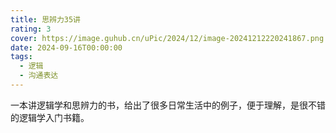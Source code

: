 ```yaml
---
title: 思辨力35讲
rating: 3
cover: https://image.guhub.cn/uPic/2024/12/image-20241212220241867.png
date: 2024-09-16T00:00:00
tags:
  - 逻辑
  - 沟通表达
---
```


一本讲逻辑学和思辨力的书，给出了很多日常生活中的例子，便于理解，是很不错的逻辑学入门书籍。
